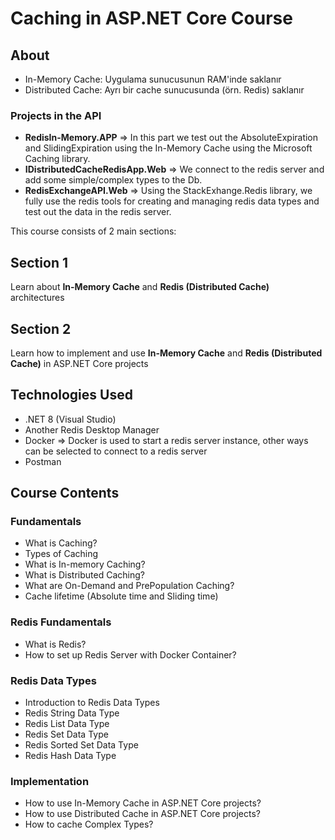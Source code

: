 # Caching in ASP.NET Core Course

## About
- In-Memory Cache: Uygulama sunucusunun RAM'inde saklanır
- Distributed Cache: Ayrı bir cache sunucusunda (örn. Redis) saklanır

### Projects in the API
- **RedisIn-Memory.APP** => In this part we test out the AbsoluteExpiration and SlidingExpiration using the In-Memory Cache using the Microsoft Caching library.
- **IDistributedCacheRedisApp.Web** => We connect to the redis server and add some simple/complex types to the Db.
- **RedisExchangeAPI.Web** => Using the StackExhange.Redis library, we fully use the redis tools for creating and managing  redis data types and test out the data in the redis server.

This course consists of 2 main sections:

## Section 1
Learn about **In-Memory Cache** and **Redis (Distributed Cache)** architectures 

## Section 2
Learn how to implement and use **In-Memory Cache** and **Redis (Distributed Cache)** in ASP.NET Core projects

## Technologies Used

- .NET 8 (Visual Studio)
- Another Redis Desktop Manager
- Docker => Docker is used to start a redis server instance, other ways can be selected to connect to a redis server
- Postman

## Course Contents

### Fundamentals
- What is Caching?
- Types of Caching
- What is In-memory Caching?
- What is Distributed Caching?
- What are On-Demand and PrePopulation Caching?
- Cache lifetime (Absolute time and Sliding time)

### Redis Fundamentals
- What is Redis?
- How to set up Redis Server with Docker Container?

### Redis Data Types
- Introduction to Redis Data Types
- Redis String Data Type
- Redis List Data Type
- Redis Set Data Type
- Redis Sorted Set Data Type
- Redis Hash Data Type

### Implementation
- How to use In-Memory Cache in ASP.NET Core projects?
- How to use Distributed Cache in ASP.NET Core projects?
- How to cache Complex Types?

